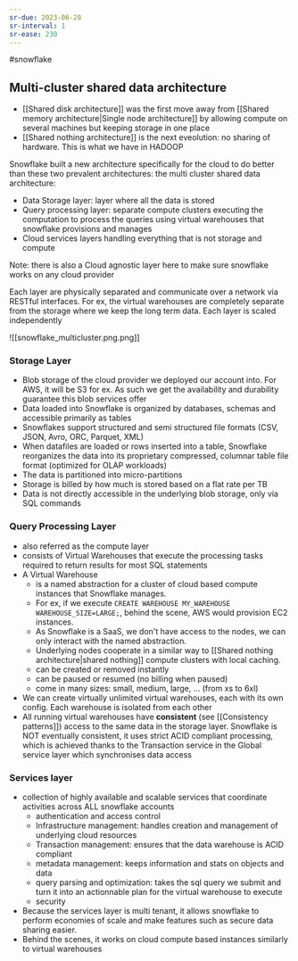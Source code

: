 ```yaml
---
sr-due: 2023-06-28
sr-interval: 1
sr-ease: 230
---
```


#snowflake

## Multi-cluster shared data architecture

- [[Shared disk architecture]] was the first move away from [[Shared memory architecture|Single node architecture]] by allowing compute on several machines but keeping storage in one place
- [[Shared nothing architecture]] is the next eveolution: no sharing of hardware. This is what we have in HADOOP

Snowflake built a new architecture specifically for the cloud to do better than these two prevalent architectures: the multi cluster shared data architecture:

- Data Storage layer: layer where all the data is stored
- Query processing layer: separate compute clusters executing the computation to process the queries using virtual warehouses that snowflake provisions and manages
- Cloud services layers handling everything that is not storage and compute

Note: there is also a Cloud agnostic layer here to make sure snowflake works on any cloud provider

Each layer are physically separated and communicate over a network via RESTful interfaces. For ex, the virtual warehouses are completely separate from the storage where we keep the long term data.
Each layer is scaled independently

![[snowflake_multicluster.png.png]]

### Storage Layer

- Blob storage of the cloud provider we deployed our account into. For AWS, it will be S3 for ex. As such we get the availability and durability guarantee this blob services offer
- Data loaded into Snowflake is organized by databases, schemas and accessible primarily as tables
- Snowflakes support structured and semi structured file formats (CSV, JSON, Avro, ORC, Parquet, XML)
- When datafiles are loaded or rows inserted into a table, Snowflake reorganizes the data into its proprietary compressed, columnar table file format (optimized for OLAP workloads)
- The data is partitioned into micro-partitions
- Storage is billed by how much is stored based on a flat rate per TB
- Data is not directly accessible in the underlying blob storage, only via SQL commands

### Query Processing Layer

- also referred as the compute layer
- consists of Virtual Warehouses that execute the processing tasks required to return results for most SQL statements
- A Virtual Warehouse
  - is a named abstraction for a cluster of cloud based compute instances that Snowflake manages.
  - For ex, if we execute `CREATE WAREHOUSE MY_WAREHOUSE WAREHOUSE_SIZE=LARGE;`, behind the scene, AWS would provision EC2 instances.
  - As Snowflake is a SaaS, we don't have access to the nodes, we can only interact with the named abstraction.
  - Underlying nodes cooperate in a similar way to [[Shared nothing architecture|shared nothing]] compute clusters with local caching.
  - can be created or removed instantly
  - can be paused or resumed (no billing when paused)
  - come in many sizes: small, medium, large, ... (from xs to 6xl)
- We can create virtually unlimited virtual warehouses, each with its own config. Each warehouse is isolated from each other
- All running virtual warehouses have **consistent** (see [[Consistency patterns]]) access to the same data in the storage layer. Snowflake is NOT eventually consistent, it uses strict ACID compliant processing, which is achieved thanks to the Transaction service in the Global service layer which synchronises data access

### Services layer

- collection of highly available and scalable services that coordinate activities across ALL snowflake accounts
  - authentication and access control
  - Infrastructure management: handles creation and management of underlying cloud resources
  - Transaction management: ensures that the data warehouse is ACID compliant
  - metadata management: keeps information and stats on objects and data
  - query parsing and optimization: takes the sql query we submit and turn it into an actionnable plan for the virtual warehouse to execute
  - security
- Because the services layer is multi tenant, it allows snowflake to perform economies of scale and make features such as secure data sharing easier.
- Behind the scenes, it works on cloud compute based instances similarly to virtual warehouses